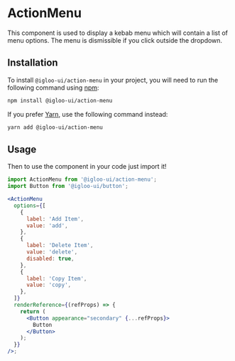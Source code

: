# ActionMenu

This component is used to display a kebab menu which will contain a list of menu options. The menu is dismissible if you click outside the dropdown.

<Example is="custom" />
<ReferenceLinks is="custom" />

## Installation

To install `@igloo-ui/action-menu` in your project, you will need to run the following command using [npm](https://www.npmjs.com/):

```bash
npm install @igloo-ui/action-menu
```

If you prefer [Yarn](https://classic.yarnpkg.com/en/), use the following command instead:

```bash
yarn add @igloo-ui/action-menu
```

## Usage

Then to use the component in your code just import it!

```jsx
import ActionMenu from '@igloo-ui/action-menu';
import Button from '@igloo-ui/button';

<ActionMenu
  options={[
    {
      label: 'Add Item',
      value: 'add',
    },
    {
      label: 'Delete Item',
      value: 'delete',
      disabled: true,
    },
    {
      label: 'Copy Item',
      value: 'copy',
    },
  ]}
  renderReference={(refProps) => {
    return (
      <Button appearance="secondary" {...refProps}>
        Button
      </Button>
    );
  }}
/>;
```
